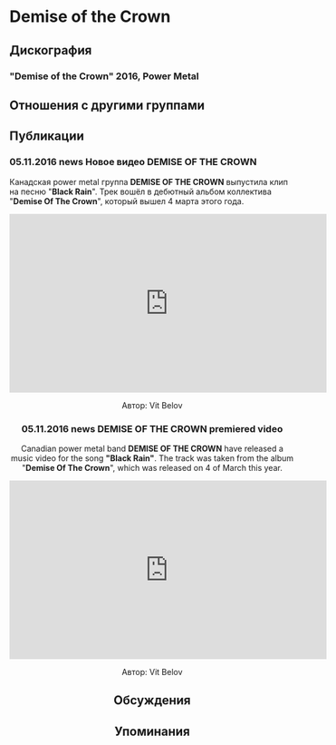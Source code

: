 # Demise of the Crown



## Дискография

### "Demise of the Crown" 2016, Power Metal




## Отношения с другими группами


## Публикации

### 05.11.2016 news Новое видео DEMISE OF THE CROWN

<p>Канадская power metal группа <strong>DEMISE OF THE CROWN</strong> выпустила клип на песню "<strong>Black Rain</strong>". Трек вошёл в дебютный альбом коллектива "<strong>Demise Of The Crown</strong>", который вышел 4 марта этого года.</p><p><center><iframe width="560" height="315" src="https://www.youtube.com/embed/sRCVb9U85ZY" frameborder="0" allowfullscreen></iframe></p>
Автор: Vit Belov

### 05.11.2016 news DEMISE OF THE CROWN premiered video

<p>Canadian power metal band <strong>DEMISE OF THE CROWN</strong> have released a music video for the song <strong>"Black Rain"</strong>. The track was taken from the album "<strong>Demise Of The Crown</strong>", which was released on 4 of March this year.</p><p><center><iframe width="560" height="315" src="https://www.youtube.com/embed/sRCVb9U85ZY" frameborder="0" allowfullscreen></iframe></p>
Автор: Vit Belov


## Обсуждения


## Упоминания

